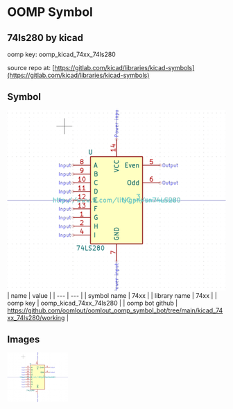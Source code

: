 # OOMP Symbol  
## 74ls280  by kicad  
  
oomp key: oomp_kicad_74xx_74ls280  
  
source repo at: [https://gitlab.com/kicad/libraries/kicad-symbols](https://gitlab.com/kicad/libraries/kicad-symbols)  
## Symbol  
  
[![working.png](working_600.png)](working.png)  
| name | value | 
| --- | --- | 
| symbol name | 74xx | 
| library name | 74xx | 
| oomp key | oomp_kicad_74xx_74ls280 | 
| oomp bot github | https://github.com/oomlout/oomlout_oomp_symbol_bot/tree/main/kicad_74xx_74ls280/working | 
## Images  
  
[![working.png](working_140.png)](working.png)  
